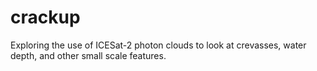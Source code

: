 # crackup
Exploring the use of ICESat-2 photon clouds to look at crevasses, water depth, and other small scale features. 
